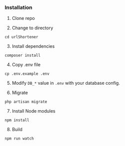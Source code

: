 ### Installation

1. Clone repo

2. Change to directory

````
cd urlShortener
````   

3. Install dependencies

````
composer install
````

4. Copy .env file

```
cp .env.example .env
```

5. Modify `DB_*` value in `.env` with your database config.

6. Migrate
````
php artisan migrate
````

7. Install Node modules
````
npm install
````

8. Build

````
npm run watch
````
